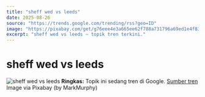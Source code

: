 ```yaml
---
title: "sheff wed vs leeds"
date: 2025-08-26
source: "https://trends.google.com/trending/rss?geo=ID"
image: "https://pixabay.com/get/g76eee4e3a665ee62f788a731796a69ed1e4f839927633e3ce104a831b49573466efe9b723c881a8f964f7354dea258218b3d01f7c2e4d447678d2e1fde9b38cd_1280.jpg"
excerpt: "sheff wed vs leeds — topik tren terkini."
---
```

# sheff wed vs leeds
![sheff wed vs leeds](https://pixabay.com/get/g76eee4e3a665ee62f788a731796a69ed1e4f839927633e3ce104a831b49573466efe9b723c881a8f964f7354dea258218b3d01f7c2e4d447678d2e1fde9b38cd_1280.jpg)
**Ringkas:** Topik ini sedang tren di Google.
[Sumber tren](https://trends.google.com/trending/rss?geo=ID)
Image via Pixabay (by MarkMurphy)
